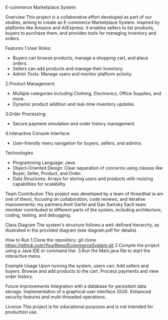 E-commerce Marketplace System

Overview
This project is a collaborative effort developed as part of our studies, aiming to create an E-commerce Marketplace System.
inspired by platforms like Amazon and AliExpress. It enables sellers to list products, buyers to purchase them, 
and provides tools for managing inventory and orders.

Features
1.User Roles:
 * Buyers can browse products, manage a shopping cart, and place orders.
 * Sellers can add products and manage their inventory.
 * Admin Tools: Manage users and monitor platform activity.

2.Product Management:
 * Multiple categories including Clothing, Electronics, Office Supplies, and more.
 * Dynamic product addition and real-time inventory updates.

3.Order Processing:
 * Secure payment simulation and order history management.

4.Interactive Console Interface:
 * User-friendly menu navigation for buyers, sellers, and admins.

Technologies
 * Programming Language: Java
 * Object-Oriented Design: Clear separation of concerns using classes like Buyer, Seller, Product, and Order.
 * Data Structures: Arrays for storing users and products with resizing capabilities for scalability.

Team Contribution
This project was developed by a team of three(that ia am one of them), focusing on collaboration, code reviews, and iterative improvements:
my partners:Amit Garfel and Dan Swirsky
Each team member contributed to different parts of the system, including architecture, coding, testing, and debugging.

Class Diagram
The system's structure follows a well-defined hierarchy, as illustrated in the provided diagram (see diagram.pdf for details).

How to Run
1.Clone the repository: git clone https://github.com/YourRepo/EcommerceSystem.git
2.Compile the project using a Java IDE or command line.
3.Run the Main.java file to start the interactive menu.

Example Usage
Upon running the system, users can:
Add sellers and buyers.
Browse and add products to the cart.
Process payments and view order history.

Future Improvements
Integration with a database for persistent data storage.
Implementation of a graphical user interface (GUI).
Enhanced security features and multi-threaded operations.

License
This project is for educational purposes and is not intended for production use.